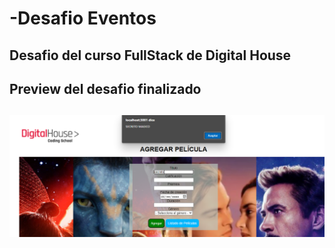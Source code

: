 # -Desafio Eventos

## Desafio del curso FullStack de Digital House

<h2>Preview del desafio finalizado<h2>

<img src="/public/img/preview.png">